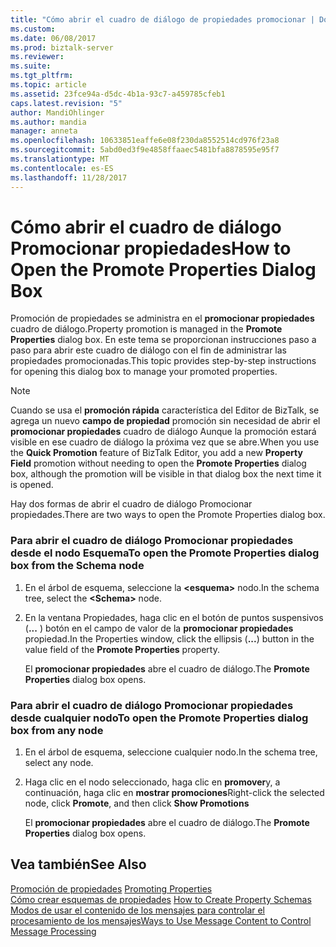 ```yaml
---
title: "Cómo abrir el cuadro de diálogo de propiedades promocionar | Documentos de Microsoft"
ms.custom: 
ms.date: 06/08/2017
ms.prod: biztalk-server
ms.reviewer: 
ms.suite: 
ms.tgt_pltfrm: 
ms.topic: article
ms.assetid: 23fce94a-d5dc-4b1a-93c7-a459785cfeb1
caps.latest.revision: "5"
author: MandiOhlinger
ms.author: mandia
manager: anneta
ms.openlocfilehash: 10633851eaffe6e08f230da8552514cd976f23a8
ms.sourcegitcommit: 5abd0ed3f9e4858ffaaec5481bfa8878595e95f7
ms.translationtype: MT
ms.contentlocale: es-ES
ms.lasthandoff: 11/28/2017
---
```

# <a name="how-to-open-the-promote-properties-dialog-box"></a><span data-ttu-id="4e7e3-102">Cómo abrir el cuadro de diálogo Promocionar propiedades</span><span class="sxs-lookup"><span data-stu-id="4e7e3-102">How to Open the Promote Properties Dialog Box</span></span>
<span data-ttu-id="4e7e3-103">Promoción de propiedades se administra en el **promocionar propiedades** cuadro de diálogo.</span><span class="sxs-lookup"><span data-stu-id="4e7e3-103">Property promotion is managed in the **Promote Properties** dialog box.</span></span> <span data-ttu-id="4e7e3-104">En este tema se proporcionan instrucciones paso a paso para abrir este cuadro de diálogo con el fin de administrar las propiedades promocionadas.</span><span class="sxs-lookup"><span data-stu-id="4e7e3-104">This topic provides step-by-step instructions for opening this dialog box to manage your promoted properties.</span></span>  
  
> [!NOTE]
>  <span data-ttu-id="4e7e3-105">Cuando se usa el **promoción rápida** característica del Editor de BizTalk, se agrega un nuevo **campo de propiedad** promoción sin necesidad de abrir el **promocionar propiedades** cuadro de diálogo Aunque la promoción estará visible en ese cuadro de diálogo la próxima vez que se abre.</span><span class="sxs-lookup"><span data-stu-id="4e7e3-105">When you use the **Quick Promotion** feature of BizTalk Editor, you add a new **Property Field** promotion without needing to open the **Promote Properties** dialog box, although the promotion will be visible in that dialog box the next time it is opened.</span></span>  
  
 <span data-ttu-id="4e7e3-106">Hay dos formas de abrir el cuadro de diálogo Promocionar propiedades.</span><span class="sxs-lookup"><span data-stu-id="4e7e3-106">There are two ways to open the Promote Properties dialog box.</span></span>  
  
### <a name="to-open-the-promote-properties-dialog-box-from-the-schema-node"></a><span data-ttu-id="4e7e3-107">Para abrir el cuadro de diálogo Promocionar propiedades desde el nodo Esquema</span><span class="sxs-lookup"><span data-stu-id="4e7e3-107">To open the Promote Properties dialog box from the Schema node</span></span>  
  
1.  <span data-ttu-id="4e7e3-108">En el árbol de esquema, seleccione la  **\<esquema\>**  nodo.</span><span class="sxs-lookup"><span data-stu-id="4e7e3-108">In the schema tree, select the **\<Schema\>** node.</span></span>  
  
2.  <span data-ttu-id="4e7e3-109">En la ventana Propiedades, haga clic en el botón de puntos suspensivos (**...** ) botón en el campo de valor de la **promocionar propiedades** propiedad.</span><span class="sxs-lookup"><span data-stu-id="4e7e3-109">In the Properties window, click the ellipsis (**...**) button in the value field of the **Promote Properties** property.</span></span>  
  
     <span data-ttu-id="4e7e3-110">El **promocionar propiedades** abre el cuadro de diálogo.</span><span class="sxs-lookup"><span data-stu-id="4e7e3-110">The **Promote Properties** dialog box opens.</span></span>  
  
### <a name="to-open-the-promote-properties-dialog-box-from-any-node"></a><span data-ttu-id="4e7e3-111">Para abrir el cuadro de diálogo Promocionar propiedades desde cualquier nodo</span><span class="sxs-lookup"><span data-stu-id="4e7e3-111">To open the Promote Properties dialog box from any node</span></span>  
  
1.  <span data-ttu-id="4e7e3-112">En el árbol de esquema, seleccione cualquier nodo.</span><span class="sxs-lookup"><span data-stu-id="4e7e3-112">In the schema tree, select any node.</span></span>  
  
2.  <span data-ttu-id="4e7e3-113">Haga clic en el nodo seleccionado, haga clic en **promover**y, a continuación, haga clic en **mostrar promociones**</span><span class="sxs-lookup"><span data-stu-id="4e7e3-113">Right-click the selected node, click **Promote**, and then click **Show Promotions**</span></span>  
  
     <span data-ttu-id="4e7e3-114">El **promocionar propiedades** abre el cuadro de diálogo.</span><span class="sxs-lookup"><span data-stu-id="4e7e3-114">The **Promote Properties** dialog box opens.</span></span>  
  
## <a name="see-also"></a><span data-ttu-id="4e7e3-115">Vea también</span><span class="sxs-lookup"><span data-stu-id="4e7e3-115">See Also</span></span>  
 <span data-ttu-id="4e7e3-116">[Promoción de propiedades](../core/promoting-properties.md) </span><span class="sxs-lookup"><span data-stu-id="4e7e3-116">[Promoting Properties](../core/promoting-properties.md) </span></span>  
 <span data-ttu-id="4e7e3-117">[Cómo crear esquemas de propiedades](../core/how-to-create-property-schemas.md) </span><span class="sxs-lookup"><span data-stu-id="4e7e3-117">[How to Create Property Schemas](../core/how-to-create-property-schemas.md) </span></span>  
 [<span data-ttu-id="4e7e3-118">Modos de usar el contenido de los mensajes para controlar el procesamiento de los mensajes</span><span class="sxs-lookup"><span data-stu-id="4e7e3-118">Ways to Use Message Content to Control Message Processing</span></span>](../core/ways-to-use-message-content-to-control-message-processing.md)